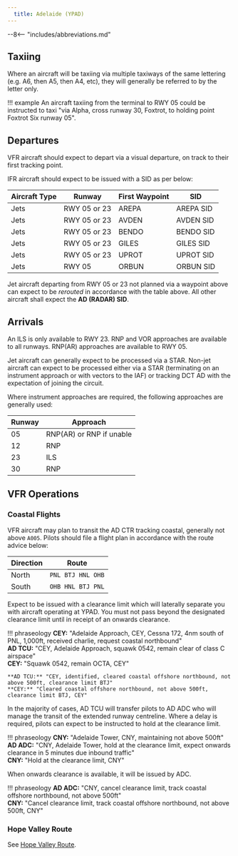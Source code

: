 ```yaml
---
  title: Adelaide (YPAD)
---
```


--8<-- "includes/abbreviations.md"

## Taxiing
Where an aircraft will be taxiing via multiple taxiways of the same lettering (e.g. A6, then A5, then A4, etc), they will generally be referred to by the letter only.

!!! example
    An aircraft taxiing from the terminal to RWY 05 could be instructed to taxi "via Alpha, cross runway 30, Foxtrot, to holding point Foxtrot Six runway 05".
    
## Departures
VFR aircraft should expect to depart via a visual departure, on track to their first tracking point.

IFR aircraft should expect to be issued with a SID as per below:

| Aircraft Type | Runway | First Waypoint | SID |
| --- | --- | --- | --- |
| Jets | RWY 05 or 23 | AREPA | AREPA SID |
| Jets | RWY 05 or 23 | AVDEN | AVDEN SID |
| Jets | RWY 05 or 23 | BENDO | BENDO SID |
| Jets | RWY 05 or 23 | GILES | GILES SID |
| Jets | RWY 05 or 23 | UPROT | UPROT SID |
| Jets | RWY 05 | ORBUN | ORBUN SID |

Jet aircraft departing from RWY 05 or 23 not planned via a waypoint above can expect to be *rerouted* in accordance with the table above. All other aircraft shall expect the **AD (RADAR) SID**.

## Arrivals
An ILS is only available to RWY 23. RNP and VOR approaches are available to all runways. RNP(AR) approaches are available to RWY 05.

Jet aircraft can generally expect to be processed via a STAR. Non-jet aircraft can expect to be processed either via a STAR (terminating on an instrument approach or with vectors to the IAF) or tracking DCT AD with the expectation of joining the circuit.

Where instrument approaches are required, the following approaches are generally used:

| Runway | Approach |
| --- | --- |
| 05 | RNP(AR) or RNP if unable |
| 12 | RNP |
| 23 | ILS |
| 30 | RNP |

## VFR Operations
### Coastal Flights
VFR aircraft may plan to transit the AD CTR tracking coastal, generally not above `A005`. Pilots should file a flight plan in accordance with the route advice below:

| Direction | Route |
| --- | --- |
| North | `PNL BTJ HNL OHB` |
| South | `OHB HNL BTJ PNL` |

Expect to be issued with a clearance limit which will laterally separate you with aircraft operating at YPAD. You must not pass beyond the designated clearance limit until in receipt of an onwards clearance.

!!! phraseology
    **CEY:** "Adelaide Approach, CEY, Cessna 172, 4nm south of PNL, 1,000ft, received charlie, request coastal northbound"  
    **AD TCU:** "CEY, Adelaide Approach, squawk 0542, remain clear of class C airspace"  
    **CEY:** "Squawk 0542, remain OCTA, CEY"   

    **AD TCU:** "CEY, identified, cleared coastal offshore northbound, not above 500ft, clearance limit BTJ"  
    **CEY:** "Cleared coastal offshore northbound, not above 500ft, clearance limit BTJ, CEY"

In the majority of cases, AD TCU will transfer pilots to AD ADC who will manage the transit of the extended runway centreline. Where a delay is required, pilots can expect to be instructed to hold at the clearance limit.

!!! phraseology 
    **CNY:** "Adelaide Tower, CNY, maintaining not above 500ft"  
    **AD ADC:** "CNY, Adelaide Tower, hold at the clearance limit, expect onwards clearance in 5 minutes due inbound traffic"  
    **CNY:** "Hold at the clearance limit, CNY"  

When onwards clearance is available, it will be issued by ADC.

!!! phraseology 
    **AD ADC:** "CNY, cancel clearance limit, track coastal offshore northbound, not above 500ft"  
    **CNY:** "Cancel clearance limit, track coastal offshore northbound, not above 500ft, CNY"

### Hope Valley Route
See [Hope Valley Route](../Metro%20D/parafield.md#hope-valley-route).